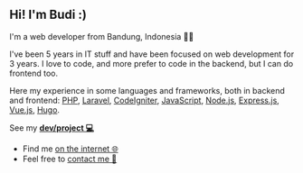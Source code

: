 ## Hi! I'm Budi :)

I'm a web developer from Bandung, Indonesia 👨‍💻

I've been 5 years in IT stuff and have been focused on web development for 3 years. 
I love to code, and more prefer to code in the backend, 
but I can do frontend too.

Here my experience in some languages and frameworks, 
both in backend and frontend: 
[PHP](https://www.php.net/ "PHP"), 
[Laravel](https://laravel.com/ "Laravel"), 
[CodeIgniter](https://codeigniter.com/ "CodeIgniter"), 
[JavaScript](https://developer.mozilla.org/en-US/docs/Web/JavaScript "JavaScript"), 
[Node.js](https://nodejs.org/ "Node.js"), 
[Express.js](http://expressjs.com/ "Express.js"), 
[Vue.js](https://vuejs.org/ "Vue.js"), 
[Hugo](https://gohugo.io "Hugo").

See my **[dev/project 💻](https://budidev.com/dev/ "Budiman Fajar Firdaus dev/project")**

- Find me [on the internet 🌐](https://ini.space/budi "Budiman Fajar Firdaus on the internet")
- Feel free to [contact me 👋](https://budidev.com/about/#contact "Budiman Fajar Firdaus contact") 


<!--
### Hi there 👋

**budimanfajarf/budimanfajarf** is a ✨ _special_ ✨ repository because its `README.md` (this file) appears on your GitHub profile.

Here are some ideas to get you started:

- 🔭 I’m currently working on ...
- 🌱 I’m currently learning ...
- 👯 I’m looking to collaborate on ...
- 🤔 I’m looking for help with ...
- 💬 Ask me about ...
- 📫 How to reach me: ...
- 😄 Pronouns: ...
- ⚡ Fun fact: ...
-->
